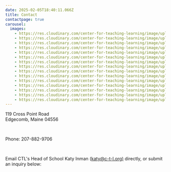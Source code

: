```yaml
---
date: 2025-02-05T18:40:11.066Z
title: Contact
contactpage: true
carousel:
  images:
    - https://res.cloudinary.com/center-for-teaching-learning/image/upload/v1710387030/IMG_6131_dev1mj.jpg
    - https://res.cloudinary.com/center-for-teaching-learning/image/upload/v1710387493/unnamed-27_fwwxj4.jpg
    - https://res.cloudinary.com/center-for-teaching-learning/image/upload/v1710382774/unnamed-492_aoh9jr.jpg
    - https://res.cloudinary.com/center-for-teaching-learning/image/upload/v1710387696/IMG_5557_gfawrz.jpg
    - https://res.cloudinary.com/center-for-teaching-learning/image/upload/v1738780033/IMG_0077_sushlq.jpg
    - https://res.cloudinary.com/center-for-teaching-learning/image/upload/v1738780161/IMG-1108_xdud7m.jpg
    - https://res.cloudinary.com/center-for-teaching-learning/image/upload/v1738780120/unnamed-874_mfcgyw.jpg
    - https://res.cloudinary.com/center-for-teaching-learning/image/upload/v1738780561/unnamed-914_yx78yp.jpg
    - https://res.cloudinary.com/center-for-teaching-learning/image/upload/v1738780594/unnamed-966_dkawnr.jpg
    - https://res.cloudinary.com/center-for-teaching-learning/image/upload/v1738780072/IMG_0223_qjbsei.jpg
    - https://res.cloudinary.com/center-for-teaching-learning/image/upload/v1738780704/IMG_8380_enwuc0.jpg
    - https://res.cloudinary.com/center-for-teaching-learning/image/upload/v1738780755/unnamed-1175_wao4wp.jpg
    - https://res.cloudinary.com/center-for-teaching-learning/image/upload/v1738780643/unnamed-1079_zuqcng.jpg
    - https://res.cloudinary.com/center-for-teaching-learning/image/upload/v1738780804/unnamed-939_ecppav.jpg
    - https://res.cloudinary.com/center-for-teaching-learning/image/upload/v1738780667/unnamed-1080_ofkdxm.jpg
---
```

119 Cross Point Road\
Edgecomb, Maine 04556

<br/>

Phone: 207-882-9706

<br/>

Email CTL's Head of School Katy Inman ([katy@c-t-l.org)](mailto:katy@c-t-l.org) directly, or submit an inquiry below:
